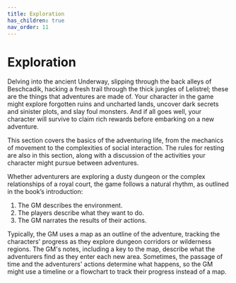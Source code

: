 ```yaml
---
title: Exploration
has_children: true
nav_order: 11
---
```


# Exploration
Delving into the ancient Underway, slipping through the back alleys of Beschcadik, hacking a fresh trail through the thick jungles of Lelistrel; these are the things that adventures are made of. Your character in the game might explore forgotten ruins and uncharted lands, uncover dark secrets and sinister plots, and slay foul monsters. And if all goes well, your character will survive to claim rich rewards before embarking on a new adventure.

This section covers the basics of the adventuring life, from the mechanics of movement to the complexities of social interaction. The rules for resting are also in this section, along with a discussion of the activities your character might pursue between adventures.

Whether adventurers are exploring a dusty dungeon or the complex relationships of a royal court, the game follows a natural rhythm, as outlined in the book’s introduction:
1. The GM describes the environment.
2. The players describe what they want to do.
2. The GM narrates the results of their actions.

Typically, the GM uses a map as an outline of the adventure, tracking the characters' progress as they explore dungeon corridors or wilderness regions. The GM's notes, including a key to the map, describe what the adventurers find as they enter each new area. Sometimes, the passage of time and the adventurers' actions determine what happens, so the GM might use a timeline or a flowchart to track their progress instead of a map.
